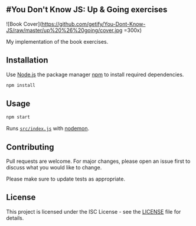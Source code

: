 #You Don't Know JS: Up & Going exercises
-----
![Book Cover](https://github.com/getify/You-Dont-Know-JS/raw/master/up%20%26%20going/cover.jpg =300x)

My implementation of the book exercises.

## Installation

Use [Node.js](https://nodejs.org) the package manager [npm](https://www.npmjs.com/) to install required dependencies.

```bash
npm install
```

## Usage

```bash
npm start
```

Runs [`src/index.js`](src/index.js) with [nodemon](https://nodemon.io/).

## Contributing
Pull requests are welcome. For major changes, please open an issue first to discuss what you would like to change.

Please make sure to update tests as appropriate.

## License
This project is licensed under the ISC License - see the [LICENSE](LICENSE) file for details.